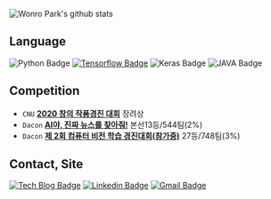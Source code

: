 
![Wonro Park's github stats](https://github-readme-stats.vercel.app/api?username=pwr4779&count_private=true&show_icons=true)

## Language
![Python Badge](https://img.shields.io/badge/python%20-%2314354C.svg?&style=flat-square&logo=python&logoColor=white/)
[![Tensorflow Badge](https://aleen42.github.io/badges/src/tensorflow.svg)](https://github.com/tensorflow)
![Keras Badge](https://img.shields.io/badge/Keras%20-%23D00000.svg?&style=flat-square&logo=Keras&logoColor=white/)
![JAVA Badge](https://img.shields.io/badge/java-%23ED8B00.svg?&style=flat-square&logo=java&logoColor=white/)

## Competition
* `CNU` **[2020 창의 작품경진 대회](https://swfestival.cs-cnu.org/project-definition/2020-%EC%88%98%EC%83%81%EC%9E%90)** 장려상
* `Dacon` **[AI야, 진짜 뉴스를 찾아줘!](https://dacon.io/competitions/official/235658/overview/)** 본선13등/544팀(2%)
* `Dacon` **[제 2회 컴퓨터 비전 학습 경진대회(참가중)](https://dacon.io/competitions/official/235697/overview/)** 27등/748팀(3%)

## Contact, Site

[![Tech Blog Badge](http://img.shields.io/badge/-Tech%20blog-black?style=flat-square&logo=github&link=https://toitoitoi79.tistory.com/)](https://toitoitoi79.tistory.com/)
[![Linkedin Badge](https://img.shields.io/badge/-LinkedIn-blue?style=flat-square&logo=Linkedin&logoColor=white&link=https://www.linkedin.com/in/wonro-park-46b9071b9/)](https://www.linkedin.com/in/wonro-park-46b9071b9/)
[![Gmail Badge](https://img.shields.io/badge/Gmail-d14836?style=flat-square&logo=Gmail&logoColor=white&link=mailto:yolowonro@gmail.com)](mailto:yolowonro@gmail.com)

